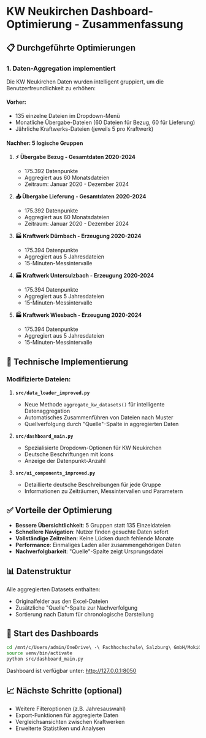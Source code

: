 # KW Neukirchen Dashboard-Optimierung - Zusammenfassung

## 📋 Durchgeführte Optimierungen

### 1. **Daten-Aggregation implementiert**
Die KW Neukirchen Daten wurden intelligent gruppiert, um die Benutzerfreundlichkeit zu erhöhen:

#### Vorher:
- 135 einzelne Dateien im Dropdown-Menü
- Monatliche Übergabe-Dateien (60 Dateien für Bezug, 60 für Lieferung)
- Jährliche Kraftwerks-Dateien (jeweils 5 pro Kraftwerk)

#### Nachher: 5 logische Gruppen
1. **⚡ Übergabe Bezug - Gesamtdaten 2020-2024**
   - 175.392 Datenpunkte
   - Aggregiert aus 60 Monatsdateien
   - Zeitraum: Januar 2020 - Dezember 2024

2. **📤 Übergabe Lieferung - Gesamtdaten 2020-2024**
   - 175.392 Datenpunkte
   - Aggregiert aus 60 Monatsdateien
   - Zeitraum: Januar 2020 - Dezember 2024

3. **🏭 Kraftwerk Dürnbach - Erzeugung 2020-2024**
   - 175.394 Datenpunkte
   - Aggregiert aus 5 Jahresdateien
   - 15-Minuten-Messintervalle

4. **🏭 Kraftwerk Untersulzbach - Erzeugung 2020-2024**
   - 175.394 Datenpunkte
   - Aggregiert aus 5 Jahresdateien
   - 15-Minuten-Messintervalle

5. **🏭 Kraftwerk Wiesbach - Erzeugung 2020-2024**
   - 175.394 Datenpunkte
   - Aggregiert aus 5 Jahresdateien
   - 15-Minuten-Messintervalle

## 🔧 Technische Implementierung

### Modifizierte Dateien:

1. **`src/data_loader_improved.py`**
   - Neue Methode `aggregate_kw_datasets()` für intelligente Datenaggregation
   - Automatisches Zusammenführen von Dateien nach Muster
   - Quellverfolgung durch "Quelle"-Spalte in aggregierten Daten

2. **`src/dashboard_main.py`**
   - Spezialisierte Dropdown-Optionen für KW Neukirchen
   - Deutsche Beschriftungen mit Icons
   - Anzeige der Datenpunkt-Anzahl

3. **`src/ui_components_improved.py`**
   - Detaillierte deutsche Beschreibungen für jede Gruppe
   - Informationen zu Zeiträumen, Messintervallen und Parametern

## ✅ Vorteile der Optimierung

- **Bessere Übersichtlichkeit**: 5 Gruppen statt 135 Einzeldateien
- **Schnellere Navigation**: Nutzer finden gesuchte Daten sofort
- **Vollständige Zeitreihen**: Keine Lücken durch fehlende Monate
- **Performance**: Einmaliges Laden aller zusammengehörigen Daten
- **Nachverfolgbarkeit**: "Quelle"-Spalte zeigt Ursprungsdatei

## 📊 Datenstruktur

Alle aggregierten Datasets enthalten:
- Originalfelder aus den Excel-Dateien
- Zusätzliche "Quelle"-Spalte zur Nachverfolgung
- Sortierung nach Datum für chronologische Darstellung

## 🚀 Start des Dashboards

```bash
cd /mnt/c/Users/admin/OneDrive\ -\ Fachhochschule\ Salzburg\ GmbH/MokiG/OneDrive_1_18.8.2025
source venv/bin/activate
python src/dashboard_main.py
```

Dashboard ist verfügbar unter: http://127.0.0.1:8050

## 📈 Nächste Schritte (optional)

- Weitere Filteroptionen (z.B. Jahresauswahl)
- Export-Funktionen für aggregierte Daten
- Vergleichsansichten zwischen Kraftwerken
- Erweiterte Statistiken und Analysen